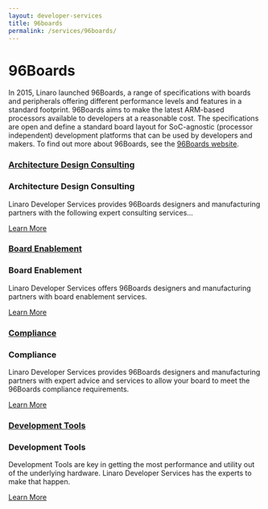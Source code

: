```yaml
---
layout: developer-services
title: 96boards
permalink: /services/96boards/
---
```

# 96Boards 

In 2015, Linaro launched 96Boards, a range of specifications with boards and peripherals offering different performance levels and features in a standard footprint. 96Boards aims to make the latest ARM-based processors available to developers at a reasonable cost. The specifications are open and define a standard board layout for SoC-agnostic (processor independent)  development platforms that can be used by developers and makers. To find out more about 96Boards, see the [96Boards website](https://www.96boards.org).


<div id="flippers">
    <div class="col-md-3">
        <div class="flip-container vertical" ontouchstart="this.classList.toggle('hover');">
            <div class="flipper">
                <div class="front">
                    <div class="front-content">
                        <a href="/services/96boards/architecture-design-consulting/">
                            <h3>Architecture Design Consulting</h3>
                        </a>
                    </div>
                </div>
                <div class="back">
                    <div class="back-content">
                        <h3>Architecture Design Consulting</h3>
                        <p>
                            Linaro Developer Services provides 96Boards designers and manufacturing partners with the following expert consulting services...
                        </p>
                        <a class="btn btn-primary" href="/services/96boards/architecture-design-consulting/">Learn More</a>
                    </div>
                </div>
            </div>
        </div>
    </div>
    <div class="col-md-3">
        <div class="flip-container vertical" ontouchstart="this.classList.toggle('hover');">
            <div class="flipper">
                <div class="front">
                    <div class="front-content">
                    <a href="/services/96boards/board-enablement/">
                        <h3>Board Enablement</h3>
                    </a>
                    </div>
                </div>
                <div class="back">
                    <div class="back-content">
                        <h3>Board Enablement</h3>
                        <p>
                            Linaro Developer Services offers 96Boards designers and manufacturing partners with board enablement services.
                        </p>
                        <a class="btn btn-primary" href="/services/96boards/board-enablement/">Learn More</a>
                    </div>
                </div>
            </div>
        </div>
    </div>
    <div class="col-md-3">
        <div class="flip-container vertical" ontouchstart="this.classList.toggle('hover');">
            <div class="flipper">
                <div class="front">
                    <div class="front-content">
                        <a href="/services/96boards/compliance/">
                            <h3>Compliance</h3>
                        </a>
                    </div>
                </div>
                <div class="back">
                    <div class="back-content">
                        <h3>Compliance</h3>
                        <p>
                            Linaro Developer Services provides 96Boards designers and manufacturing partners with expert advice and services to allow your board to meet the 96Boards compliance requirements.
                        </p>
                        <a class="btn btn-primary" href="/services/96boards/compliance/">Learn More</a>
                    </div>
                </div>
            </div>
        </div>
    </div>
    <div class="col-md-3">
        <div class="flip-container vertical" ontouchstart="this.classList.toggle('hover');">
            <div class="flipper">
                <div class="front">
                    <div class="front-content">
                    <a href="/services/96boards/development-tools/">
                        <h3>Development Tools</h3>
                    </a>
                    </div>
                </div>
                <div class="back">
                    <div class="back-content">
                        <h3>Development Tools</h3>
                        <p>
                            Development Tools are key in getting the most performance and utility out of the underlying hardware. Linaro Developer Services has the experts to make that happen.
                        </p>
                        <a class="btn btn-primary" href="/services/96boards/development-tools/">Learn More</a>
                    </div>
                </div>
            </div>
        </div>
    </div>
    

</div>